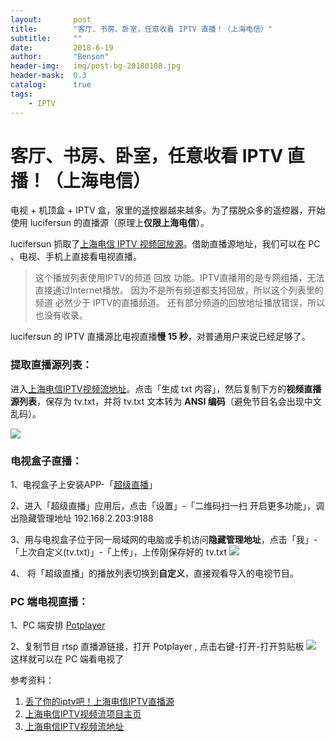 ```yaml
---
layout:       post
title:        "客厅、书房、卧室，任意收看 IPTV 直播！（上海电信）"
subtitle:     ""
date:         2018-6-19
author:       "Benson"
header-img:   img/post-bg-20180108.jpg
header-mask:  0.3
catalog:      true
tags:
    - IPTV
---
```

# 客厅、书房、卧室，任意收看 IPTV 直播！（上海电信）

电视 + 机顶盒 + IPTV 盒，家里的遥控器越来越多。为了摆脱众多的遥控器，开始使用 lucifersun 的直播源（原理上**仅限上海电信**）。

lucifersun 抓取了[上海电信 IPTV 视频回放源](https://github.com/lucifersun/China-Telecom-ShangHai-IPTV-list)。借助直播源地址，我们可以在 PC 、电视、手机上直接看电视直播。
> 这个播放列表使用IPTV的频道 回放 功能。IPTV直播用的是专网组播，无法直接通过Internet播放。
因为不是所有频道都支持回放，所以这个列表里的频道 必然少于 IPTV的直播频道。
还有部分频道的回放地址播放错误，所以也没有收录。

lucifersun 的 IPTV 直播源比电视直播**慢 15 秒**，对普通用户来说已经足够了。

### 提取直播源列表：

进入[上海电信IPTV视频流地址](http://htmlpreview.github.io/?https://raw.githubusercontent.com/lucifersun/China-Telecom-ShangHai-IPTV-list/master/iptvplayseek.html)。点击「生成 txt 内容」，然后复制下方的**视频直播源列表**，保存为 tv.txt，并将 tv.txt 文本转为 **ANSI 编码**（避免节目名会出现中文乱码）。

![](http://tc.seoipo.com/20180619170944.png)

### 电视盒子直播：
1、电视盒子上安装APP-「[超级直播](http://down.znds.com/apk/tv/2017/0329/5375.html)」

2、进入「超级直播」应用后，点击「设置」-「二维码扫一扫 开启更多功能」，调出隐藏管理地址 192.168.2.203:9188

3、用与电视盒子位于同一局域网的电脑或手机访问**隐藏管理地址**，点击「我」-「上次自定义(tv.txt)」-「上传」，上传刚保存好的 tv.txt
![](http://tc.seoipo.com/20180619164137.png)

4、 将「超级直播」的播放列表切换到**自定义**，直接观看导入的电视节目。


### PC 端电视直播：
1、PC 端安排 [Potplayer](http://www.potplayer.org/)

2、复制节目 rtsp 直播源链接，打开 Potplayer , 点击右键-打开-打开剪贴板
![](http://tc.seoipo.com/20180619140722.png)
这样就可以在 PC 端看电视了

参考资料：
1. [丢了你的iptv吧！上海电信IPTV直播源](http://koolshare.cn/thread-133246-1-1.html)
2. [上海电信IPTV视频流项目主页](https://github.com/lucifersun/China-Telecom-ShangHai-IPTV-list)
3. [上海电信IPTV视频流地址](http://htmlpreview.github.io/?https://raw.githubusercontent.com/lucifersun/China-Telecom-ShangHai-IPTV-list/master/iptvplayseek.html)